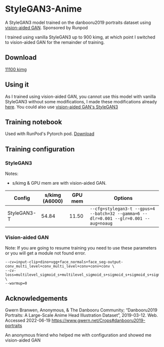 # StyleGAN3-Anime
A StyleGAN3 model trained on the danbooru2019 portraits dataset using [vision-aided GAN](https://github.com/nupurkmr9/vision-aided-gan). Sponsored by Runpod

I trained using vanilla StyleGAN3 up to 900 kimg, at which point I switched to vision-aided GAN for the remainder of training.

## Download
[11100 kimg](https://drive.google.com/file/d/1rsKrF4x4fh6kBgyKi8Mn6u9E5sWSoIcS/view)

## Using it
As I trained using vision-aided GAN, you cannot use this model with vanilla StyleGAN3 without some modifications, I made these modifications already [here](https://github.com/Expl0dingCat/stylegan3-modified). You could also use [vision-aided GAN's StyleGAN3](https://github.com/nupurkmr9/vision-aided-gan/tree/main/stylegan3)

## Training notebook
Used with RunPod's Pytorch pod. [Download](https://drive.google.com/file/d/1Rf2ASfuxRwW5rKWt2da6jdWViMQC8-ys/view)

## Training configuration
### StyleGAN3

Notes: 
- s/kimg & GPU mem are with vision-aided GAN.

| Config      | s/kimg (A6000)   | GPU mem | Options                                                                                |
|-------------|------------------|---------|----------------------------------------------------------------------------------------|
| StyleGAN3-T | 54.84            | 11.50   | `--cfg=stylegan3-t --gpus=4 --batch=32 --gamma=6 --dlr=0.001 --glr=0.001 --aug=noaug`  |
### Vision-aided GAN

Note: If you are going to resume training you need to use these parameters or you will get a module not found error.

```
--cv=input-clip+dino+vgg+face_normals+face_seg-output-conv_multi_level+conv_multi_level+conv+conv+conv \
--cv-loss=multilevel_sigmoid_s+multilevel_sigmoid_s+sigmoid_s+sigmoid_s+sigmoid_s \
--warmup=0
```


## Acknowledgements
Gwern Branwen, Anonymous, & The Danbooru Community; “Danbooru2019 Portraits: A Large-Scale Anime Head Illustration Dataset”, 2019-03-12. Web. Accessed 2022-06-19 https://www.gwern.net/Crops#danbooru2019-portraits

An anonymous friend who helped me with configuration and showed me vision-aided GAN

